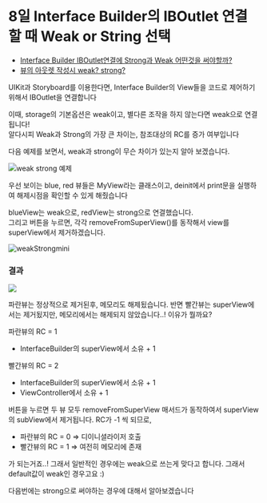 # 8일 Interface Builder의 IBOutlet 연결할 때  Weak or String 선택

- [Interface Builder IBOutlet연결에 Strong과 Weak 어떤것을 써야할까?](http://monibu1548.github.io/2018/05/03/iboutlet-strong-weak/)
- [뷰의 아웃렛 작성시 weak? strong?](https://wannabewize.tistory.com/170)

UIKit과 Storyboard를 이용한다면, Interface Builder의 View들을 코드로 제어하기 위해서 IBOutlet을 연결합니다  

이때, storage의 기본옵션은 weak이고, 별다른 조작을 하지 않는다면 weak으로 연결됩니다!  
알다시피 Weak과 Strong의 가장 큰 차이는, 참조대상의 RC를 증가 여부입니다  

다음 예제를 보면서, weak과 strong이 무슨 차이가 있는지 알아 보겠습니다.

![weak strong 예제](https://i.imgur.com/T9sOYCQ.png)

우선 보이는 blue, red 뷰들은 MyView라는 클래스이고, deinit에서 print문을 실행하여 해제시점을 확인할 수 있게 해줬습니다

blueView는 weak으로, redView는 strong으로 연결했습니다.  
그리고 버튼을 누르면, 각각 removeFromSuperView()를 동작해서 view를 superView에서 제거하겠습니다.

![weakStrongmini](https://user-images.githubusercontent.com/69573768/157383282-4a786a84-7e5d-494e-8a82-392ab0621901.gif)

### 결과

![](https://i.imgur.com/XfO7tu7.png)

파란뷰는 정상적으로 제거된후, 메모리도 해제됬습니다. 반면 빨간뷰는 superView에서는 제거됬지만, 메모리에서는 해제되지 않았습니다..! 이유가 뭘까요?

파란뷰의 RC = 1

- InterfaceBuilder의 superView에서 소유 + 1

빨간뷰의 RC = 2

- InterfaceBuilder의 superView에서 소유 + 1
- ViewController에서 소유 + 1

버튼을 누르면 두 뷰 모두 removeFromSuperView 매서드가 동작하여서 superView의 subView에서 제거됩니다. RC가 -1 씩 되므로, 

- 파란뷰의 RC = 0 => 디이니셜라이저 호출
- 빨간뷰의 RC = 1 => 여전히 메모리에 존재

가 되는거죠..!
그래서 일반적인 경우에는 weak으로 쓰는게 맞다고 합니다. 그래서 default값이 weak인 경우고요 :)

다음번에는 strong으로 써야하는 경우에 대해서 알아보겠습니다